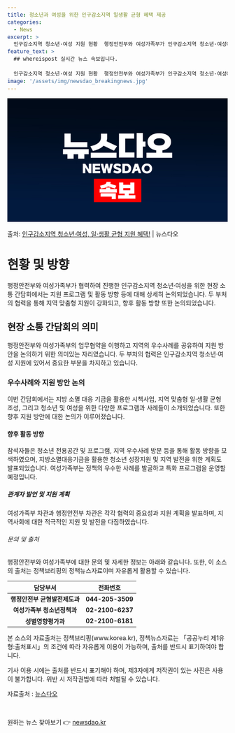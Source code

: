 ```yaml
---
title: 청소년과 여성을 위한 인구감소지역 일생활 균형 혜택 제공
categories:
  - News
excerpt: >
  인구감소지역 청소년·여성 지원 현황  행정안전부와 여성가족부가 인구감소지역 청소년·여성에게 지역 맞춤형 일·…
feature_text: >
  ## whereispost 실시간 뉴스 속보입니다.

  인구감소지역 청소년·여성 지원 현황  행정안전부와 여성가족부가 인구감소지역 청소년·여성에게 지역 맞춤형 일·…
image: '/assets/img/newsdao_breakingnews.jpg'
---
```


![뉴스다오 속보](/assets/img/newsdao_breakingnews.jpg)

<p>출처: <a href="https://newsdao.kr/4641" rel="dofollow">인구감소지역 청소년·여성, 일·생활 균형 지원 혜택!</a> | 뉴스다오</p>

<h1>현황 및 방향</h1>
<p data-ke-size="size16">행정안전부와 여성가족부가 협력하여 진행한 인구감소지역 청소년·여성을 위한 현장 소통 간담회에서는 지원 프로그램 및 활동 방향 등에 대해 상세히 논의되었습니다. 두 부처의 협력을 통해 지역 맞춤형 지원이 강화되고, 향후 활동 방향 또한 논의되었습니다.</p>

<h2>현장 소통 간담회의 의미</h2>
<p data-ke-size="size16">행정안전부와 여성가족부의 업무협약을 이행하고 지역의 우수사례를 공유하여 지원 방안을 논의하기 위한 의미있는 자리였습니다. 두 부처의 협력은 인구감소지역 청소년·여성 지원에 있어서 중요한 부분을 차지하고 있습니다.</p>

<h3>우수사례와 지원 방안 논의</h3>
<p data-ke-size="size16">이번 간담회에서는 지방 소멸 대응 기금을 활용한 시책사업, 지역 맞춤형 일·생활 균형 조성, 그리고 청소년 및 여성을 위한 다양한 프로그램과 사례들이 소개되었습니다. 또한 향후 지원 방안에 대한 논의가 이루어졌습니다.</p>

<h4>향후 활동 방향</h4>
<p data-ke-size="size16">참석자들은 청소년 전용공간 및 프로그램, 지역 우수사례 방문 등을 통해 활동 방향을 모색하였으며, 지방소멸대응기금을 활용한 청소년 성장지원 및 지역 발전을 위한 계획도 발표되었습니다. 여성가족부는 정책의 우수한 사례를 발굴하고 특화 프로그램을 운영할 예정입니다.</p>

<h5>관계자 발언 및 지원 계획</h5>
<p data-ke-size="size16">여성가족부 차관과 행정안전부 차관은 각각 협력의 중요성과 지원 계획을 발표하며, 지역사회에 대한 적극적인 지원 및 발전을 다짐하였습니다.</p>

<h6>문의 및 출처</h6>
<p data-ke-size="size16">행정안전부와 여성가족부에 대한 문의 및 자세한 정보는 아래와 같습니다. 또한, 이 소스의 출처는 정책브리핑의 정책뉴스자료이며 자유롭게 활용할 수 있습니다.</p>
<table>
    <thead>
        <tr>
            <th>담당부서</th>
            <th>전화번호</th>
        </tr>
    </thead>
    <tbody>
        <tr>
            <td style="text-align: center; height: 17px;"><b>행정안전부 균형발전제도과</b></td>
            <td style="text-align: center; height: 17px;"><b>044-205-3509</b></td>
        </tr>
        <tr>
            <td style="text-align: center; height: 17px;"><b>여성가족부 청소년정책과</b></td>
            <td style="text-align: center; height: 17px;"><b>02-2100-6237</b></td>
        </tr>
        <tr>
            <td style="text-align: center; height: 17px;"><b>성별영향평가과</b></td>
            <td style="text-align: center; height: 17px;"><b>02-2100-6181</b></td>
        </tr>
    </tbody>
</table>
<p data-ke-size="size16">본 소스의 자료출처는 정책브리핑(www.korea.kr), 정책뉴스자료는 「공공누리 제1유형:출처표시」의 조건에 따라 자유롭게 이용이 가능하며, 출처를 반드시 표기하여야 합니다.</p>
<p data-ke-size="size16">기사 이용 시에는 출처를 반드시 표기해야 하며, 제3자에게 저작권이 있는 사진은 사용이 불가합니다. 위반 시 저작권법에 따라 처벌될 수 있습니다.</p>
<p data-ke-size="size16">자료출처 : <a href="https://newsdao.kr/4641">뉴스다오</a></p>
<p data-ke-size="size16">&nbsp;</p> 

원하는 뉴스 찾아보기 👉 <a href="https://newsdao.kr" rel="dofollow">newsdao.kr</a>



